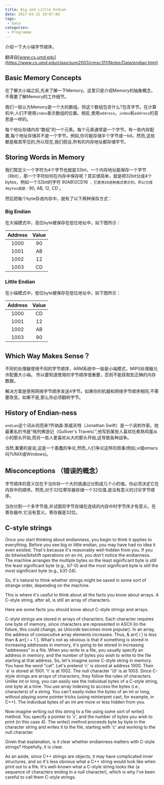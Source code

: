 ```yaml
---
title: Big and Little Endian
date: 2017-03-31 19:07:04
tags:
 - Data
categories:
 - Programme
---
```


介绍一下大小端字节顺序。

翻译自[www.cs.umd.edu](https://www.cs.umd.edu/class/sum2003/cmsc311/Notes/Data/endian.html)

## Basic Memory Concepts

在了解大小端之前,先来了解一下Memory。这里只是介绍Memory的抽象概念，不需要了解Memory的工作细节。

我们一般认为Memory是一个大的数组。但这个数组包含什么?包含字节。在计算机中,人们不使用`index`表示数组的位置。相反,使用`address`。`index`和`address`的意思是一样的。

每个地址存储内存“数组”的一个元素。每个元素通常是一个字节。有一些内存配置,每个地址存储并不是一个字节。例如,你可能存储半个字节或一bit。然而,这些都是极其罕见的,所以现在,我们假设,所有的内存地址都存储字节。

## Storing Words in Memory

我们暂定义一个字符为4个字节也就是32bit，一个内存地址能保存一个字节（8bit），那一个字符如何在内存中保存呢？其实很简单，就是把32bit分成4个bytes，例如一个32bit的字符 90AB12CD16` ，它是用16进制格式表示的。所以分成4bytes就是：`90, AB, 12, CD`。

然后把每个byte存进内存中，就有了以下两种保存方式：

### Big Endian

在大端模式中，高位byte被保存在低位地址中，如下图所示：

| Address | Value |
|:-------:|:-----:|
|  1000   |   90  |
|  1001   |   AB  |
|  1002   |   12  |
|  1003   |   CD  |

### Little Endian

在小端模式中，低位byte被保存在低位地址中，如下图所示：

| Address | Value |
|:-------:|:-----:|
|  1000   |   CD  |
|  1001   |   12  |
|  1002   |   AB  |
|  1003   |   90  |

## Which Way Makes Sense？

不同的处理器使用不同的字节顺序，ARM系统中一般是小端模式，MIPS处理器允许配置大小端。
所以要知道使用的字节顺序很重要，否则不能获取到正确的内存数据。

解决方案是使用网络字节顺序发送4字节。如果你的机器和网络字节顺序相同,不需要改变。如果不是,那么你必须翻转字节。

## History of Endian-ness

`endian`这个词从何而来?乔纳森·斯威夫特（Jonathan Swift）是一个讽刺作家。他最著名的书是“格列佛游记（Gulliver's Travels）”,他写到某些人喜欢吃煮熟鸡蛋从小的那头开始,而另一些人更喜欢从大的那头开始,这导致各种战争。

当然,重要的是说,这是一个愚蠢的争论,然而,人们争论这样的琐事(例如,vi或emacs吗?UNIX或Windows)。

##  Misconceptions （错误的概念）

字节顺序的意义仅在于当你存一个大的值通过分割成几个小的值。你必须决定它在内存中的顺序。然而,对于32位寄存器存储一个32位值,是没有意义的讨论字节顺序。

当你分割一个多字节值,并试图将字节存储在连续的内存中时字节序才有意义。在寄存器中,它没有意义。寄存器是32位。

## C-style strings

Once you start thinking about endianness, you begin to think it applies to everything. Before you see big or little endian, you may have had no idea it even existed. That's because it's reasonably well-hidden from you.
If you do bitwise/bitshift operations on an int, you don't notice the endianness. The machine arranges the multiple bytes so the least significant byte is still the least significant byte (e.g., b7-0) and the most significant byte is still the most significant byte (e.g., b31-24).

So, it's natural to think whether strings might be saved in some sort of strange order, depending on the machine.

This is where it's useful to think about all the facts you know about arrays. A C-style string, after all, is still an array of characters.

Here are some facts you should know about C-style strings and arrays.

C-style strings are stored in arrays of characters.
Each character requires one byte of memory, since characters are represented in ASCII (in the future, this could change, as Unicode becomes more popular).
In an array, the address of consecutive array elements increases. Thus, & arr[ i ] is less than & arr[ i + 1 ].
What's not as obvious is that if something is stored in increasing addresses in memory, it's going to be stored in increasing "addresses" in a file. When you write to a file, you usually specify an address in memory, and the number of bytes you wish to write to the file starting at that address.
So, let's imagine some C-style string in memory. You have the word "cat". Let's pretend 'c' is stored at address 1000. Then 'a' is stored at 1001. 't' is at 1002. The null character '\0' is at 1003.
Since C-style strings are arrays of characters, they follow the rules of characters. Unlike int or long, you can easily see the individual bytes of a C-style string, one byte at a time. You use array indexing to access the bytes (i.e., characters) of a string. You can't easily index the bytes of an int or long, without playing some pointer tricks (using reinterpret cast, for example, in C++). The individual bytes of an int are more or less hidden from you.

Now imagine writing out this string to a file using some sort of write() method. You specify a pointer to 'c', and the number of bytes you wish to print (in this case 4). The write() method proceeds byte by byte in the character string and writes it to the file, starting with 'c' and working to the null character.

Given that explanation, is it clear whether endianness matters with C-style strings? Hopefully, it is clear.

As an aside, since C++ strings are objects, it may have complicated inner structures, and so it's less obvious what a C++ string would look like when print out to a file. It's well-known what a C-style string looks like (a sequence of characters ending in a null character), which is why I've been careful to call them C-style strings.